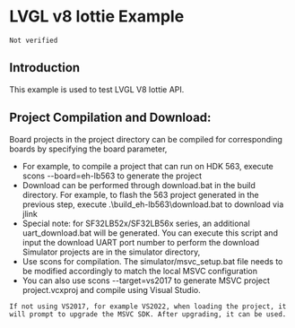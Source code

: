 # LVGL v8 lottie Example
```{warning}
Not verified
```
## Introduction

This example is used to test LVGL V8 lottie API.

## Project Compilation and Download:
Board projects in the project directory can be compiled for corresponding boards by specifying the board parameter,
- For example, to compile a project that can run on HDK 563, execute scons --board=eh-lb563 to generate the project
- Download can be performed through download.bat in the build directory. For example, to flash the 563 project generated in the previous step, execute .\build_eh-lb563\download.bat to download via jlink
- Special note: for SF32LB52x/SF32LB56x series, an additional uart_download.bat will be generated. You can execute this script and input the download UART port number to perform the download
Simulator projects are in the simulator directory,
- Use scons for compilation. The simulator/msvc_setup.bat file needs to be modified accordingly to match the local MSVC configuration
- You can also use scons --target=vs2017 to generate MSVC project project.vcxproj and compile using Visual Studio.

```{note}
If not using VS2017, for example VS2022, when loading the project, it will prompt to upgrade the MSVC SDK. After upgrading, it can be used.
```